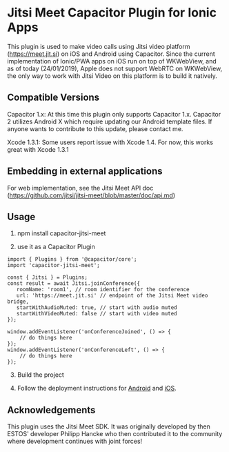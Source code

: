 # Jitsi Meet Capacitor Plugin for Ionic Apps

This plugin is used to make video calls using Jitsi video platform (https://meet.jit.si) on iOS and Android using Capacitor. Since the current implementation of Ionic/PWA apps on iOS run on top of WKWebView, and as of today (24/01/2019), Apple does not support WebRTC on WKWebView, the only way to work with Jitsi Video on this platform is to build it natively.

## Compatible Versions

Capacitor 1.x:
At this time this plugin only supports Capacitor 1.x. Capacitor 2 utilizes Android X which require updating our Android template files. If anyone wants to contribute to this update, please contact me.

Xcode 1.3.1:
Some users report issue with Xcode 1.4. For now, this works great with Xcode 1.3.1

## Embedding in external applications
   
For web implementation, see the Jitsi Meet API doc (https://github.com/jitsi/jitsi-meet/blob/master/doc/api.md)

## Usage

1. npm install capacitor-jitsi-meet

2. use it as a Capacitor Plugin

```
import { Plugins } from '@capacitor/core';
import 'capacitor-jitsi-meet';

const { Jitsi } = Plugins;
const result = await Jitsi.joinConference({
   roomName: 'room1', // room identifier for the conference
   url: 'https://meet.jit.si' // endpoint of the Jitsi Meet video bridge,
   startWithAudioMuted: true, // start with audio muted
   startWithVideoMuted: false // start with video muted
});

window.addEventListener('onConferenceJoined', () => {
    // do things here
});
window.addEventListener('onConferenceLeft', () => {
    // do things here
});

```


3. Build the project

4. Follow the deployment instructions for [Android](android/README.md) and [iOS](ios/README.md).

## Acknowledgements

This plugin uses the Jitsi Meet SDK. It was originally developed by then ESTOS' developer Philipp Hancke who then contributed it to the community where development continues with joint forces!
